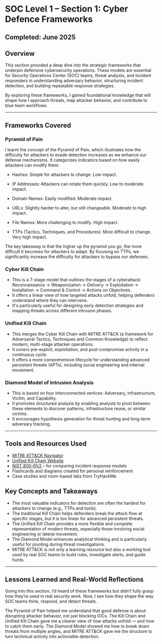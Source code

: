 # SOC Level 1 – Section 1: Cyber Defence Frameworks

Completed: June 2025 
---

## Overview

This section provided a deep dive into the strategic frameworks that underpin defensive cybersecurity operations. These models are essential for Security Operations Center (SOC) teams, threat analysts, and incident responders in understanding adversary behavior, structuring incident detection, and building repeatable response strategies. 

By exploring these frameworks, I gained foundational knowledge that will shape how I approach threats, map attacker behavior, and contribute to blue team workflows.

---
## Frameworks Covered

### Pyramid of Pain
I learnt the concept of the Pyramid of Pain, which illustrates how the difficulty for attackers to evade detection increases as we enhance our defense mechanisms. It categorizes indicators based on how easily attackers can modify them:

 - Hashes: Simple for attackers to change. Low impact.

 - IP Addresses: Attackers can rotate them quickly. Low to moderate impact.

 - Domain Names: Easily modified. Moderate impact.

 - URLs: Slightly harder to alter, but still changeable. Moderate to high impact.

 - File Names: More challenging to modify. High impact.

 - TTPs (Tactics, Techniques, and Procedures): Most difficult to change. Very high impact.

The key takeaway is that the higher up the pyramid you go, the more difficult it becomes for attackers to adapt. By focusing on TTPs, we significantly increase the difficulty for attackers to bypass our defenses.

### Cyber Kill Chain
- This is a 7-stage model that outlines the stages of a cyberattack: Reconnaissance → Weaponization → Delivery → Exploitation → Installation → Command & Control → Actions on Objectives.
- It offers a linear view of how targeted attacks unfold, helping defenders understand where they can intervene.
- It's particularly useful for designing early detection strategies and mapping threats across different intrusion phases.

### Unified Kill Chain
- This merges the Cyber Kill Chain with MITRE ATT&CK (a framework for Adversarial Tactics, Techniques and Common Knowledge) to reflect modern, multi-stage attacker operations.
- It covers pre-exploit, exploitation, and post-compromise activity in a continuous cycle.
- It offers a more comprehensive lifecycle for understanding advanced persistent threats (APTs), including social engineering and internal movement.

### Diamond Model of Intrusion Analysis
- This is based on four interconnected vertices: Adversary, Infrastructure, Victim, and Capability.
- It promotes structured analysis by enabling analysts to pivot between these elements to discover patterns, infrastructure reuse, or similar victims.
- It encourages hypothesis generation for threat hunting and long-term adversary tracking.

---

## Tools and Resources Used

- [MITRE ATT&CK Navigator](https://attack.mitre.org/)
- [Unified Kill Chain Website](https://www.unifiedkillchain.com/)
- [NIST 800-61r2](https://nvlpubs.nist.gov/nistpubs/SpecialPublications/NIST.SP.800-61r2.pdf) – for comparing incident response models
- Flashcards and diagrams created for personal reinforcement
- Case studies and room-based labs from TryHackMe

## Key Concepts and Takeaways

- The most valuable indicators for detection are often the hardest for attackers to change (e.g., TTPs and tools).
- The traditional Kill Chain helps defenders break the attack flow at specific stages, but it is too linear for advanced persistent threats.
- The Unified Kill Chain provides a more flexible and complete representation of modern threats, especially those involving social engineering or lateral movement.
- The Diamond Model enhances analytical thinking and is particularly useful for pivoting during threat investigations.
- MITRE ATT&CK is not only a learning resource but also a working tool used by real SOC teams to build rules, investigate alerts, and guide hunts.

---

## Lessons Learned and Real-World Reflections

Going into this section, I’d heard of these frameworks but didn’t fully grasp how they’re used in real security work. Now, I see how they shape the way SOC teams think, respond, and detect threats.

The Pyramid of Pain helped me understand that good defense is about disrupting attacker behavior, not just blocking IOCs. The Kill Chain and Unified Kill Chain gave me a clearer view of how attacks unfold — and how to catch them early. The Diamond Model showed me how to break down threats from multiple angles, and MITRE ATT&CK gave me the structure to turn technical activity into actionable detection.
